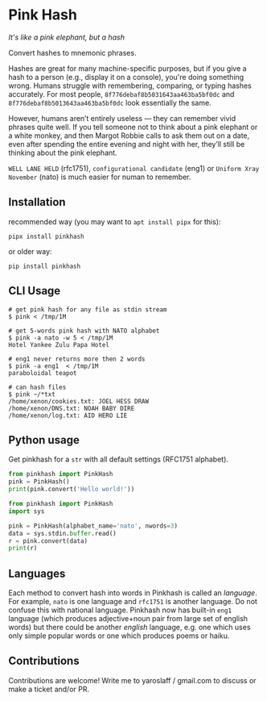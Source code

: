 # Pink Hash

*It's like a pink elephant, but a hash*

Convert hashes to mnemonic phrases.

Hashes are great for many machine-specific purposes, but if you give a hash to a person (e.g., display it on a console), you're doing something wrong. Humans struggle with remembering, comparing, or typing hashes accurately. For most people, `8f776debaf8b5031643aa463ba5bf0dc` and `8f776debaf8b5013643aa463ba5bf0dc` look essentially the same.

However, humans aren’t entirely useless — they can remember vivid phrases quite well. If you tell someone not to think about a pink elephant or a white monkey, and then Margot Robbie calls to ask them out on a date, even after spending the entire evening and night with her, they’ll still be thinking about the pink elephant.

`WELL LANE HELD` (rfc1751), `configurational candidate` (eng1) or `Uniform Xray November` (nato) is much easier for numan to remember.

## Installation

recommended way (you may want to `apt install pipx` for this):
~~~
pipx install pinkhash
~~~

or older way:
~~~
pip install pinkhash
~~~

## CLI Usage
~~~shell
# get pink hash for any file as stdin stream
$ pink < /tmp/1M

# get 5-words pink hash with NATO alphabet
$ pink -a nato -w 5 < /tmp/1M 
Hotel Yankee Zulu Papa Hotel

# eng1 never returns more then 2 words
$ pink -a eng1  < /tmp/1M 
paraboloidal teapot

# can hash files
$ pink ~/*txt
/home/xenon/cookies.txt: JOEL HESS DRAW
/home/xenon/DNS.txt: NOAH BABY DIRE
/home/xenon/log.txt: AID HERO LIE
~~~

## Python usage

Get pinkhash for a `str` with all default settings (RFC1751 alphabet).
~~~python
from pinkhash import PinkHash
pink = PinkHash()
print(pink.convert('Hello world!'))
~~~

~~~python
from pinkhash import PinkHash
import sys

pink = PinkHash(alphabet_name='nato', nwords=3)
data = sys.stdin.buffer.read()
r = pink.convert(data)
print(r)
~~~

## Languages
Each method to convert hash into words in Pinkhash is called an *language*. For example, `nato` is one language and `rfc1751` is another language. Do not confuse this with national language. Pinkhash now has built-in `eng1` language (which produces adjective+noun pair from large set of english words) but there could be another *english* language, e.g. one which uses only simple popular words or one which produces poems or haiku.

## Contributions
Contributions are welcome! Write me to yaroslaff / gmail.com to discuss or make a ticket and/or PR.
